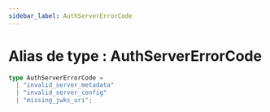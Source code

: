```yaml
---
sidebar_label: AuthServerErrorCode
---
```


# Alias de type : AuthServerErrorCode

```ts
type AuthServerErrorCode = 
  | "invalid_server_metadata"
  | "invalid_server_config"
  | "missing_jwks_uri";
```
